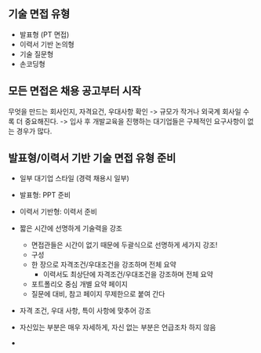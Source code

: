 ## 기술 면접 유형
* 발표형 (PT 면접)
* 이력서 기반 논의형
* 기술 질문형
* 손코딩형

## 모든 면접은 채용 공고부터 시작
무엇을 만드는 회사인지, 자격요건, 우대사항 확인 
-> 규모가 작거나 외국계 회사일 수록 더 중요해진다.
-> 입사 후 개발교육을 진행하는 대기업들은 구체적인 요구사항이 없는 경우가 많다.

## 발표형/이력서 기반 기술 면접 유형 준비
* 일부 대기업 스타일 (경력 채용시 일부)
* 발표형: PPT 준비
* 이력서 기반형: 이력서 준비

* 짧은 시간에 선명하게 기술력을 강조
  * 면접관들은 시간이 없기 때문에 두괄식으로 선명하게 세가지 강조!
  *  구성
    * 한 장으로 자격조건/우대조건을 강조하며 전체 요약
      * 이력서도 최상단에 자격조건/우대조건을 강조하며 전체 요약
     *  포트폴리오 중심 개별 요약 페이지
     * 질문에 대비, 참고 페이지 무제한으로 붙여 간다
* 자격 조건, 우대 사항, 특이 사항에 맞추어 강조
* 자신있는 부분은 매우 자세하게, 자신 없는 부분은 언급조차 하지 않음
* 
<!--stackedit_data:
eyJoaXN0b3J5IjpbLTE3ODE1ODk1NSwxMDk3NjM5OTQxXX0=
-->